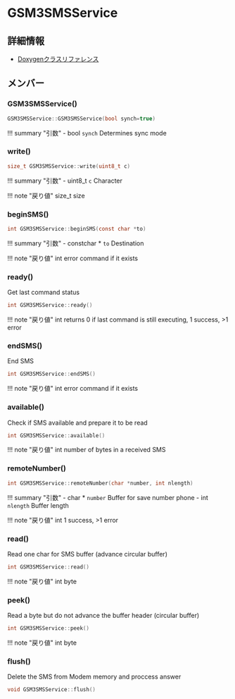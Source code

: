 # GSM3SMSService



## 詳細情報

- [Doxygenクラスリファレンス](https://lang-ship.com/reference/Arduino/1.8.9/class_g_s_m3_s_m_s_service.html)

## メンバー

### GSM3SMSService()



```c
GSM3SMSService::GSM3SMSService(bool synch=true)
```

!!! summary "引数"
	- bool `synch` Determines sync mode 



### write()



```c
size_t GSM3SMSService::write(uint8_t c)
```

!!! summary "引数"
	- uint8_t `c` Character 

!!! note "戻り値"
	size_t size 



### beginSMS()



```c
int GSM3SMSService::beginSMS(const char *to)
```

!!! summary "引数"
	- constchar * `to` Destination 

!!! note "戻り値"
	int error command if it exists 



### ready()


Get last command status 

```c
int GSM3SMSService::ready()
```

!!! note "戻り値"
	int returns 0 if last command is still executing, 1 success, >1 error 



### endSMS()


End SMS 

```c
int GSM3SMSService::endSMS()
```

!!! note "戻り値"
	int error command if it exists 



### available()


Check if SMS available and prepare it to be read 

```c
int GSM3SMSService::available()
```

!!! note "戻り値"
	int number of bytes in a received SMS 



### remoteNumber()



```c
int GSM3SMSService::remoteNumber(char *number, int nlength)
```

!!! summary "引数"
	- char * `number` Buffer for save number phone 
	- int `nlength` Buffer length 

!!! note "戻り値"
	int 1 success, >1 error 



### read()


Read one char for SMS buffer (advance circular buffer) 

```c
int GSM3SMSService::read()
```

!!! note "戻り値"
	int byte 



### peek()


Read a byte but do not advance the buffer header (circular buffer) 

```c
int GSM3SMSService::peek()
```

!!! note "戻り値"
	int byte 



### flush()


Delete the SMS from Modem memory and proccess answer 
```c
void GSM3SMSService::flush()
```



